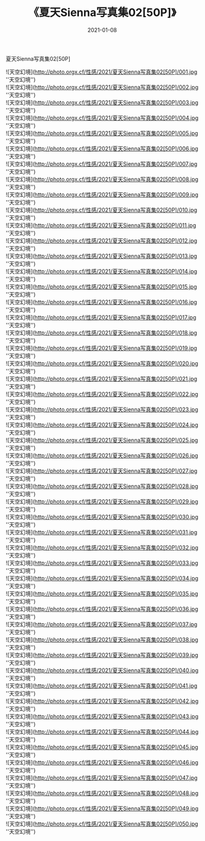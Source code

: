 ﻿---
layout: post
title:  《夏天Sienna写真集02[50P]》
date:   2021-01-08
img: http://photo.orgx.cf/性感/2021/夏天Sienna写真集02[50P]/000.jpg
tags: [美女, 性感, 泳衣]
---

夏天Sienna写真集02[50P]



![天空幻境](http://photo.orgx.cf/性感/2021/夏天Sienna写真集02[50P]/001.jpg ''天空幻境'') <br>
![天空幻境](http://photo.orgx.cf/性感/2021/夏天Sienna写真集02[50P]/002.jpg ''天空幻境'') <br>
![天空幻境](http://photo.orgx.cf/性感/2021/夏天Sienna写真集02[50P]/003.jpg ''天空幻境'') <br>
![天空幻境](http://photo.orgx.cf/性感/2021/夏天Sienna写真集02[50P]/004.jpg ''天空幻境'') <br>
![天空幻境](http://photo.orgx.cf/性感/2021/夏天Sienna写真集02[50P]/005.jpg ''天空幻境'') <br>
![天空幻境](http://photo.orgx.cf/性感/2021/夏天Sienna写真集02[50P]/006.jpg ''天空幻境'') <br>
![天空幻境](http://photo.orgx.cf/性感/2021/夏天Sienna写真集02[50P]/007.jpg ''天空幻境'') <br>
![天空幻境](http://photo.orgx.cf/性感/2021/夏天Sienna写真集02[50P]/008.jpg ''天空幻境'') <br>
![天空幻境](http://photo.orgx.cf/性感/2021/夏天Sienna写真集02[50P]/009.jpg ''天空幻境'') <br>
![天空幻境](http://photo.orgx.cf/性感/2021/夏天Sienna写真集02[50P]/010.jpg ''天空幻境'') <br>
![天空幻境](http://photo.orgx.cf/性感/2021/夏天Sienna写真集02[50P]/011.jpg ''天空幻境'') <br>
![天空幻境](http://photo.orgx.cf/性感/2021/夏天Sienna写真集02[50P]/012.jpg ''天空幻境'') <br>
![天空幻境](http://photo.orgx.cf/性感/2021/夏天Sienna写真集02[50P]/013.jpg ''天空幻境'') <br>
![天空幻境](http://photo.orgx.cf/性感/2021/夏天Sienna写真集02[50P]/014.jpg ''天空幻境'') <br>
![天空幻境](http://photo.orgx.cf/性感/2021/夏天Sienna写真集02[50P]/015.jpg ''天空幻境'') <br>
![天空幻境](http://photo.orgx.cf/性感/2021/夏天Sienna写真集02[50P]/016.jpg ''天空幻境'') <br>
![天空幻境](http://photo.orgx.cf/性感/2021/夏天Sienna写真集02[50P]/017.jpg ''天空幻境'') <br>
![天空幻境](http://photo.orgx.cf/性感/2021/夏天Sienna写真集02[50P]/018.jpg ''天空幻境'') <br>
![天空幻境](http://photo.orgx.cf/性感/2021/夏天Sienna写真集02[50P]/019.jpg ''天空幻境'') <br>
![天空幻境](http://photo.orgx.cf/性感/2021/夏天Sienna写真集02[50P]/020.jpg ''天空幻境'') <br>
![天空幻境](http://photo.orgx.cf/性感/2021/夏天Sienna写真集02[50P]/021.jpg ''天空幻境'') <br>
![天空幻境](http://photo.orgx.cf/性感/2021/夏天Sienna写真集02[50P]/022.jpg ''天空幻境'') <br>
![天空幻境](http://photo.orgx.cf/性感/2021/夏天Sienna写真集02[50P]/023.jpg ''天空幻境'') <br>
![天空幻境](http://photo.orgx.cf/性感/2021/夏天Sienna写真集02[50P]/024.jpg ''天空幻境'') <br>
![天空幻境](http://photo.orgx.cf/性感/2021/夏天Sienna写真集02[50P]/025.jpg ''天空幻境'') <br>
![天空幻境](http://photo.orgx.cf/性感/2021/夏天Sienna写真集02[50P]/026.jpg ''天空幻境'') <br>
![天空幻境](http://photo.orgx.cf/性感/2021/夏天Sienna写真集02[50P]/027.jpg ''天空幻境'') <br>
![天空幻境](http://photo.orgx.cf/性感/2021/夏天Sienna写真集02[50P]/028.jpg ''天空幻境'') <br>
![天空幻境](http://photo.orgx.cf/性感/2021/夏天Sienna写真集02[50P]/029.jpg ''天空幻境'') <br>
![天空幻境](http://photo.orgx.cf/性感/2021/夏天Sienna写真集02[50P]/030.jpg ''天空幻境'') <br>
![天空幻境](http://photo.orgx.cf/性感/2021/夏天Sienna写真集02[50P]/031.jpg ''天空幻境'') <br>
![天空幻境](http://photo.orgx.cf/性感/2021/夏天Sienna写真集02[50P]/032.jpg ''天空幻境'') <br>
![天空幻境](http://photo.orgx.cf/性感/2021/夏天Sienna写真集02[50P]/033.jpg ''天空幻境'') <br>
![天空幻境](http://photo.orgx.cf/性感/2021/夏天Sienna写真集02[50P]/034.jpg ''天空幻境'') <br>
![天空幻境](http://photo.orgx.cf/性感/2021/夏天Sienna写真集02[50P]/035.jpg ''天空幻境'') <br>
![天空幻境](http://photo.orgx.cf/性感/2021/夏天Sienna写真集02[50P]/036.jpg ''天空幻境'') <br>
![天空幻境](http://photo.orgx.cf/性感/2021/夏天Sienna写真集02[50P]/037.jpg ''天空幻境'') <br>
![天空幻境](http://photo.orgx.cf/性感/2021/夏天Sienna写真集02[50P]/038.jpg ''天空幻境'') <br>
![天空幻境](http://photo.orgx.cf/性感/2021/夏天Sienna写真集02[50P]/039.jpg ''天空幻境'') <br>
![天空幻境](http://photo.orgx.cf/性感/2021/夏天Sienna写真集02[50P]/040.jpg ''天空幻境'') <br>
![天空幻境](http://photo.orgx.cf/性感/2021/夏天Sienna写真集02[50P]/041.jpg ''天空幻境'') <br>
![天空幻境](http://photo.orgx.cf/性感/2021/夏天Sienna写真集02[50P]/042.jpg ''天空幻境'') <br>
![天空幻境](http://photo.orgx.cf/性感/2021/夏天Sienna写真集02[50P]/043.jpg ''天空幻境'') <br>
![天空幻境](http://photo.orgx.cf/性感/2021/夏天Sienna写真集02[50P]/044.jpg ''天空幻境'') <br>
![天空幻境](http://photo.orgx.cf/性感/2021/夏天Sienna写真集02[50P]/045.jpg ''天空幻境'') <br>
![天空幻境](http://photo.orgx.cf/性感/2021/夏天Sienna写真集02[50P]/046.jpg ''天空幻境'') <br>
![天空幻境](http://photo.orgx.cf/性感/2021/夏天Sienna写真集02[50P]/047.jpg ''天空幻境'') <br>
![天空幻境](http://photo.orgx.cf/性感/2021/夏天Sienna写真集02[50P]/048.jpg ''天空幻境'') <br>
![天空幻境](http://photo.orgx.cf/性感/2021/夏天Sienna写真集02[50P]/049.jpg ''天空幻境'') <br>
![天空幻境](http://photo.orgx.cf/性感/2021/夏天Sienna写真集02[50P]/050.jpg ''天空幻境'') <br>